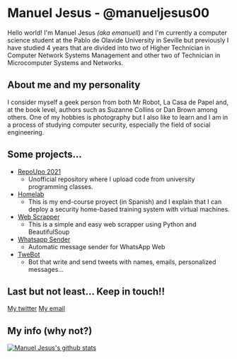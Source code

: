 # Manuel Jesus - @manueljesus00
Hello world! I'm Manuel Jesus *(aka emanuell)* and I'm currently a computer science student at the Pablo de Olavide University in Seville but previously I have studied 4 years that are divided into two of Higher Technician in Computer Network Systems Management and other two of Technician in Microcomputer Systems and Networks.

## About me and my personality
I consider myself a geek person from both Mr Robot, La Casa de Papel and, at the book level, authors such as Suzanne Collins or Dan Brown among others. One of my hobbies is photography but I also like to learn and I am in a process of studying computer security, especially the field of social engineering.

## Some projects...
- [RepoUpo 2021](https://github.com/manueljesus00/repoupo2021)
  - Unofficial repository where I upload code from university programming classes.
- [Homelab](https://github.com/manueljesus00/homelab)
  - This is my end-course proyect (in Spanish) and I explain that I can deploy a security home-based training system with virtual machines.
- [Web Scrapper](https://github.com/manueljesus00/web_scrapper)
  - This is a simple and easy web scrapper using Python and BeautifulSoup
- [Whatsapp Sender](https://github.com/manueljesus00/whatsapp_sender)
  - Automatic message sender for WhatsApp Web
- [TweBot](https://github.com/manueljesus00/TweBot.py)
  - Bot that write and send tweets with names, emails, personalized messages...

## Last but not least... Keep in touch!!
[My twitter](https://twitter.com/_manueljesus00)
[My email](mailto:fm.manueljesus00@protonmail.com)

## My info (why not?)
[![Manuel Jesus's github stats](https://github-readme-stats.vercel.app/api?username=manueljesus00)](https://github.com/anuraghazra/github-readme-stats&show_icons=true&theme=cobalt)
